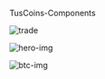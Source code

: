 TusCoins-Components

![trade](https://user-images.githubusercontent.com/114443660/200114317-9fa65258-9d83-43df-93ce-3a726f82602e.png)


![hero-img](https://user-images.githubusercontent.com/114443660/200114308-684bf1f7-b859-4680-aac7-38d7fdfd6510.png)


![btc-img](https://user-images.githubusercontent.com/114443660/200114305-fc617d49-8064-4013-bf66-2b6b33d32cef.png)

